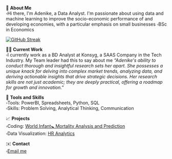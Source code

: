 👋     **About Me**  
▫️Hi there, I'm Adenike, a Data Analyst. I'm passionate about using data and machine learning to improve the socio-economic performance of and developing economies, with a particular emphasis on small businesses
▫️BSc in Economics

[![GitHub Streak](https://streak-stats.demolab.com/?user=Adenike-Alonge)](https://git.io/streak-stats)

👩‍💼     **Current Work**  
▫️I currently work as a BD Analyst at Konsyg, a SAAS Company in the Tech Industry.
My Team leader had this to say about me *“Adenike's ability to conduct thorough and insightful research sets her apart. She possesses a unique knack for delving into complex market trends, analyzing data, and deriving actionable insights that drive strategic decisions. Her research skills are not just academic; they are deeply practical, offering a roadmap for growth and innovation.”*

🧰     **Tools and Skills**   
▫️Tools: PowerBI, Spreadsheets, Python, SQL  
▫️Skills: Problem Solving, Analytical Thinking, Communication

📈     **Projects**  
▫️Coding: [World Infant🚼 Mortality Analysis and Prediction](https://www.kaggle.com/code/adenikealonge/infant-mortality-analysis-and-prediction)  
▫️Data Visualization: [HR Analytics](https://github.com/Adenike-Alonge/HR-Analytics/tree/main)

✉️    **Contact**  
▫️[Email me](nikybanky@gmail.com)
